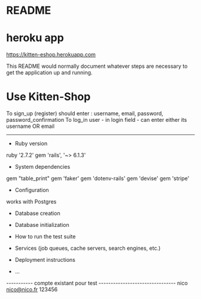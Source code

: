 # README

# heroku app

https://kitten-eshop.herokuapp.com

This README would normally document whatever steps are necessary to get the
application up and running.

# Use Kitten-Shop

To sign_up (register) should enter : username, email, password, password_confirmation
To log_in user - in login field - can enter either its username OR email 


--------------------------------


* Ruby version

ruby '2.7.2'
gem 'rails', '~> 6.1.3'

* System dependencies

gem "table_print"
gem 'faker'
gem 'dotenv-rails'
gem 'devise'
gem 'stripe'

* Configuration

works with Postgres

* Database creation

* Database initialization

* How to run the test suite

* Services (job queues, cache servers, search engines, etc.)

* Deployment instructions

* ...


----------- compte existant pour test --------------------------------
nico
nico@nico.fr
123456